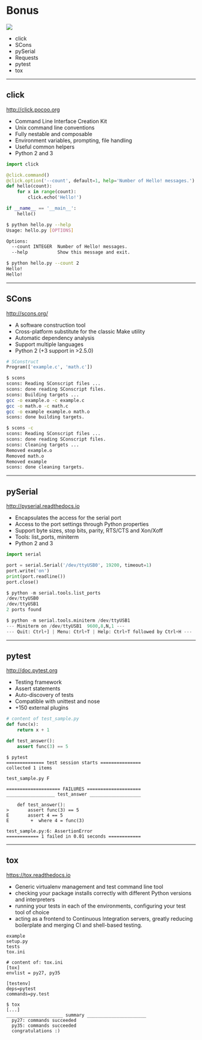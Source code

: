 # Bonus

![](resources/python-logo-mini.png)

- click
- SCons
- pySerial
- Requests
- pytest
- tox

---

## click

http://click.pocoo.org

* Command Line Interface Creation Kit
* Unix command line conventions
* Fully nestable and composable
* Environment variables, prompting, file handling
* Useful common helpers
* Python 2 and 3

```python
import click

@click.command()
@click.option('--count', default=1, help='Number of Hello! messages.')
def hello(count):
    for x in range(count):
        click.echo('Hello!')

if __name__ == '__main__':
    hello()
```

```bash
$ python hello.py --help
Usage: hello.py [OPTIONS]

Options:
  --count INTEGER  Number of Hello! messages.
  --help           Show this message and exit.

```

```bash
$ python hello.py --count 2
Hello!
Hello!

```

---

## SCons

http://scons.org/

* A software construction tool
* Cross-platform substitute for the classic Make utility
* Automatic dependency analysis
* Support multiple languages
* Python 2 (+3 support in >2.5.0)

```python
# SConstruct
Program(['example.c', 'math.c'])
```

```bash
$ scons
scons: Reading SConscript files ...
scons: done reading SConscript files.
scons: Building targets ...
gcc -o example.o -c example.c
gcc -o math.o -c math.c
gcc -o example example.o math.o
scons: done building targets.
```

```bash
$ scons -c
scons: Reading SConscript files ...
scons: done reading SConscript files.
scons: Cleaning targets ...
Removed example.o
Removed math.o
Removed example
scons: done cleaning targets.
```

---

## pySerial

http://pyserial.readthedocs.io

* Encapsulates the access for the serial port
* Access to the port settings through Python properties
* Support byte sizes, stop bits, parity, RTS/CTS and Xon/Xoff
* Tools: list_ports, miniterm
* Python 2 and 3

```python
import serial

port = serial.Serial('/dev/ttyUSB0', 19200, timeout=1)
port.write('on')
print(port.readline())
port.close()
```

```python
$ python -m serial.tools.list_ports
/dev/ttyUSB0        
/dev/ttyUSB1        
2 ports found
```

```python
$ python -m serial.tools.miniterm /dev/ttyUSB1
--- Miniterm on /dev/ttyUSB1  9600,8,N,1 ---
--- Quit: Ctrl+] | Menu: Ctrl+T | Help: Ctrl+T followed by Ctrl+H ---
```

---

## pytest

http://doc.pytest.org

* Testing framework
* Assert statements
* Auto-discovery of tests
* Compatible with unittest and nose
* +150 external plugins


```python
# content of test_sample.py
def func(x):
    return x + 1

def test_answer():
    assert func(3) == 5
```

```
$ pytest
============== test session starts ===============
collected 1 items

test_sample.py F

==================== FAILURES ====================
__________________ test_answer ___________________

    def test_answer():
>       assert func(3) == 5
E       assert 4 == 5
E        +  where 4 = func(3)

test_sample.py:6: AssertionError
============ 1 failed in 0.01 seconds ============
```

---

## tox

https://tox.readthedocs.io

* Generic virtualenv management and test command line tool
* checking your package installs correctly with different Python versions and interpreters
* running your tests in each of the environments, configuring your test tool of choice
* acting as a frontend to Continuous Integration servers, greatly reducing boilerplate and merging CI and shell-based testing.

```
example
setup.py
tests
tox.ini
```

```
# content of: tox.ini
[tox]
envlist = py27, py35

[testenv]
deps=pytest
commands=py.test
```

```
$ tox
[...]
_____________________ summary ______________________
  py27: commands succeeded
  py35: commands succeeded
  congratulations :)
```
